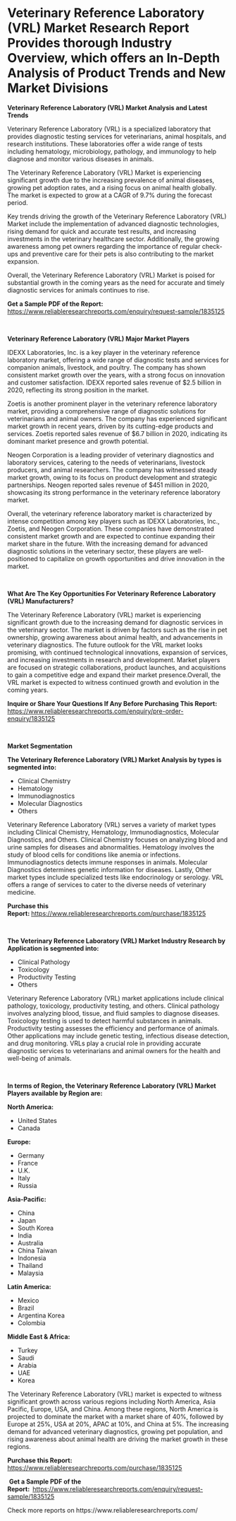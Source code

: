 <p><h1>Veterinary Reference Laboratory (VRL) Market Research Report Provides thorough Industry Overview, which offers an In-Depth Analysis of Product Trends and New Market Divisions</h1></p><p><strong>Veterinary Reference Laboratory (VRL) Market Analysis and Latest Trends</strong></p>
<p><p>Veterinary Reference Laboratory (VRL) is a specialized laboratory that provides diagnostic testing services for veterinarians, animal hospitals, and research institutions. These laboratories offer a wide range of tests including hematology, microbiology, pathology, and immunology to help diagnose and monitor various diseases in animals.</p><p>The Veterinary Reference Laboratory (VRL) Market is experiencing significant growth due to the increasing prevalence of animal diseases, growing pet adoption rates, and a rising focus on animal health globally. The market is expected to grow at a CAGR of 9.7% during the forecast period.</p><p>Key trends driving the growth of the Veterinary Reference Laboratory (VRL) Market include the implementation of advanced diagnostic technologies, rising demand for quick and accurate test results, and increasing investments in the veterinary healthcare sector. Additionally, the growing awareness among pet owners regarding the importance of regular check-ups and preventive care for their pets is also contributing to the market expansion.</p><p>Overall, the Veterinary Reference Laboratory (VRL) Market is poised for substantial growth in the coming years as the need for accurate and timely diagnostic services for animals continues to rise.</p></p>
<p><strong>Get a Sample PDF of the Report:&nbsp;</strong> <a href="https://www.reliableresearchreports.com/enquiry/request-sample/1835125">https://www.reliableresearchreports.com/enquiry/request-sample/1835125</a></p>
<p>&nbsp;</p>
<p><strong>Veterinary Reference Laboratory (VRL) Major Market Players</strong></p>
<p><p>IDEXX Laboratories, Inc. is a key player in the veterinary reference laboratory market, offering a wide range of diagnostic tests and services for companion animals, livestock, and poultry. The company has shown consistent market growth over the years, with a strong focus on innovation and customer satisfaction. IDEXX reported sales revenue of $2.5 billion in 2020, reflecting its strong position in the market.</p><p>Zoetis is another prominent player in the veterinary reference laboratory market, providing a comprehensive range of diagnostic solutions for veterinarians and animal owners. The company has experienced significant market growth in recent years, driven by its cutting-edge products and services. Zoetis reported sales revenue of $6.7 billion in 2020, indicating its dominant market presence and growth potential.</p><p>Neogen Corporation is a leading provider of veterinary diagnostics and laboratory services, catering to the needs of veterinarians, livestock producers, and animal researchers. The company has witnessed steady market growth, owing to its focus on product development and strategic partnerships. Neogen reported sales revenue of $451 million in 2020, showcasing its strong performance in the veterinary reference laboratory market.</p><p>Overall, the veterinary reference laboratory market is characterized by intense competition among key players such as IDEXX Laboratories, Inc., Zoetis, and Neogen Corporation. These companies have demonstrated consistent market growth and are expected to continue expanding their market share in the future. With the increasing demand for advanced diagnostic solutions in the veterinary sector, these players are well-positioned to capitalize on growth opportunities and drive innovation in the market.</p></p>
<p>&nbsp;</p>
<p><strong>What Are The Key Opportunities For Veterinary Reference Laboratory (VRL) Manufacturers?</strong></p>
<p><p>The Veterinary Reference Laboratory (VRL) market is experiencing significant growth due to the increasing demand for diagnostic services in the veterinary sector. The market is driven by factors such as the rise in pet ownership, growing awareness about animal health, and advancements in veterinary diagnostics. The future outlook for the VRL market looks promising, with continued technological innovations, expansion of services, and increasing investments in research and development. Market players are focused on strategic collaborations, product launches, and acquisitions to gain a competitive edge and expand their market presence.Overall, the VRL market is expected to witness continued growth and evolution in the coming years.</p></p>
<p><strong>Inquire or Share Your Questions If Any Before Purchasing This Report:</strong> <a href="https://www.reliableresearchreports.com/enquiry/pre-order-enquiry/1835125">https://www.reliableresearchreports.com/enquiry/pre-order-enquiry/1835125</a></p>
<p>&nbsp;</p>
<p><strong>Market Segmentation</strong></p>
<p><strong>The Veterinary Reference Laboratory (VRL) Market Analysis by types is segmented into:</strong></p>
<p><ul><li>Clinical Chemistry</li><li>Hematology</li><li>Immunodiagnostics</li><li>Molecular Diagnostics</li><li>Others</li></ul></p>
<p><p>Veterinary Reference Laboratory (VRL) serves a variety of market types including Clinical Chemistry, Hematology, Immunodiagnostics, Molecular Diagnostics, and Others. Clinical Chemistry focuses on analyzing blood and urine samples for diseases and abnormalities. Hematology involves the study of blood cells for conditions like anemia or infections. Immunodiagnostics detects immune responses in animals. Molecular Diagnostics determines genetic information for diseases. Lastly, Other market types include specialized tests like endocrinology or serology. VRL offers a range of services to cater to the diverse needs of veterinary medicine.</p></p>
<p><strong>Purchase this Report:&nbsp;</strong><a href="https://www.reliableresearchreports.com/purchase/1835125">https://www.reliableresearchreports.com/purchase/1835125</a></p>
<p>&nbsp;</p>
<p><strong>The Veterinary Reference Laboratory (VRL) Market Industry Research by Application is segmented into:</strong></p>
<p><ul><li>Clinical Pathology</li><li>Toxicology</li><li>Productivity Testing</li><li>Others</li></ul></p>
<p><p>Veterinary Reference Laboratory (VRL) market applications include clinical pathology, toxicology, productivity testing, and others. Clinical pathology involves analyzing blood, tissue, and fluid samples to diagnose diseases. Toxicology testing is used to detect harmful substances in animals. Productivity testing assesses the efficiency and performance of animals. Other applications may include genetic testing, infectious disease detection, and drug monitoring. VRLs play a crucial role in providing accurate diagnostic services to veterinarians and animal owners for the health and well-being of animals.</p></p>
<p>&nbsp;</p>
<p><strong>In terms of Region, the Veterinary Reference Laboratory (VRL) Market Players available by Region are:</strong></p>
<p>
    <p> <strong> North America: </strong>
        <ul>
            <li>United States</li>
            <li>Canada</li>
        </ul>
        </p> 
    <p> <strong> Europe: </strong>
        <ul>
            <li>Germany</li>
            <li>France</li>
            <li>U.K.</li>
            <li>Italy</li>
            <li>Russia</li>
        </ul>
        </p> 
    <p> <strong> Asia-Pacific: </strong>
        <ul>
            <li>China</li>
            <li>Japan</li>
            <li>South Korea</li>
            <li>India</li>
            <li>Australia</li>
            <li>China Taiwan</li>
            <li>Indonesia</li>
            <li>Thailand</li>
            <li>Malaysia</li>
        </ul>
        </p> 
    <p> <strong> Latin America: </strong>
        <ul>
            <li>Mexico</li>
            <li>Brazil</li>
            <li>Argentina Korea</li>
            <li>Colombia</li>
        </ul>
        </p> 
    <p> <strong> Middle East & Africa: </strong>
        <ul>
            <li>Turkey</li>
            <li>Saudi</li>
            <li>Arabia</li>
            <li>UAE</li>
            <li>Korea</li>
        </ul>
    </p>
    </p>
<p><p>The Veterinary Reference Laboratory (VRL) market is expected to witness significant growth across various regions including North America, Asia Pacific, Europe, USA, and China. Among these regions, North America is projected to dominate the market with a market share of 40%, followed by Europe at 25%, USA at 20%, APAC at 10%, and China at 5%. The increasing demand for advanced veterinary diagnostics, growing pet population, and rising awareness about animal health are driving the market growth in these regions.</p></p>
<p><strong>Purchase this Report: </strong><a href="https://www.reliableresearchreports.com/purchase/1835125">https://www.reliableresearchreports.com/purchase/1835125</a></p>
<p>&nbsp;<strong>Get a Sample PDF of the Report:&nbsp;&nbsp;</strong><a href="https://www.reliableresearchreports.com/enquiry/request-sample/1835125">https://www.reliableresearchreports.com/enquiry/request-sample/1835125</a></p>
<p><strong></strong></p>
<p>Check more reports on https://www.reliableresearchreports.com/</p>